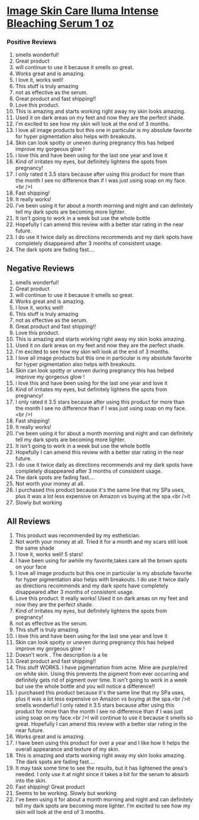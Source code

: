 # [Image Skin Care Iluma Intense Bleaching Serum 1 oz](https://products.checkmycream.com/products/Image-Skin-Care-Iluma-Intense-Bleaching-Serum-1-oz.html)

### Positive Reviews

<ol>
      <li>smells wonderful!</li>
      <li>Great product</li>
      <li>will continue to use it because it smells so great.</li>
      <li>Works great and is amazing.</li>
      <li>I love it, works well!</li>
      <li>This stuff is truly amazing</li>
      <li>not as effective as the serum.</li>
      <li>Great product and fast shipping!!</li>
      <li>Love this product.  </li>
      <li>This is amazing and starts working right away my skin looks amazing.  </li>
      <li>Used it on dark areas on my feet and now they are the perfect shade.</li>
      <li>I&#x27;m excited to see how my skin will look at the end of 3 months.</li>
      <li>I love all image products but this one in particular is my absolute favorite for hyper pigmentation also helps with breakouts.</li>
      <li>Skin can look spotty or uneven during pregnancy this has helped improve my gorgeous glow !</li>
      <li>i love this and have been using for the last one year and love it</li>
      <li>Kind of irritates my eyes, but definitely lightens the spots from pregnancy!</li>
      <li>I only rated it 3.5 stars because after using this product for more than the month I see no difference than if I was just using soap on my face.&lt;br /&gt;I</li>
      <li>Fast shipping!</li>
      <li>It really works!  </li>
      <li>I&#x27;ve been using it for about a month morning and night and can definitely tell my dark spots are becoming more lighter.</li>
      <li>It isn&#x27;t going to work in a week but use the whole bottle</li>
      <li>Hopefully I can amend this review with a better star rating in the near future.</li>
      <li>I do use it twice daily as directions recommends and my dark spots have completely disappeared after 3 months of consistent usage.</li>
      <li>The dark spots are fading fast....</li>
</ol>


<h2>Negative Reviews</h2>
<ol>
<li> smells wonderful!</li>
<li> Great product</li>
<li> will continue to use it because it smells so great.</li>
<li> Works great and is amazing.</li>
<li> I love it, works well!</li>
<li> This stuff is truly amazing</li>
<li> not as effective as the serum.</li>
<li> Great product and fast shipping!!</li>
<li> Love this product.  </li>
<li> This is amazing and starts working right away my skin looks amazing.  </li>
<li> Used it on dark areas on my feet and now they are the perfect shade.</li>
<li> I&#x27;m excited to see how my skin will look at the end of 3 months.</li>
<li> I love all image products but this one in particular is my absolute favorite for hyper pigmentation also helps with breakouts.</li>
<li> Skin can look spotty or uneven during pregnancy this has helped improve my gorgeous glow !</li>
<li> i love this and have been using for the last one year and love it</li>
<li> Kind of irritates my eyes, but definitely lightens the spots from pregnancy!</li>
<li> I only rated it 3.5 stars because after using this product for more than the month I see no difference than if I was just using soap on my face.&lt;br /&gt;I</li>
<li> Fast shipping!</li>
<li> It really works!  </li>
<li> I&#x27;ve been using it for about a month morning and night and can definitely tell my dark spots are becoming more lighter.</li>
<li> It isn&#x27;t going to work in a week but use the whole bottle</li>
<li> Hopefully I can amend this review with a better star rating in the near future.</li>
<li> I do use it twice daily as directions recommends and my dark spots have completely disappeared after 3 months of consistent usage.</li>
<li> The dark spots are fading fast....</li>
<li> Not worth your money at all.</li>
<li> I purchased this product because it&#x27;s the same line that my SPa uses, plus it was a lot less expensive on Amazon vs buying at the spa.&lt;br /&gt;it</li>
<li> Slowly but working</li>
</ol>

<h2>All Reviews</h2>

<ol>
    <li> This product was recommended by my esthetician.</li>
    <li> Not worth your money at all. Tried it for a month and my scars still look the same shade</li>
    <li> I love it, works well! 5 stars!</li>
    <li> I have been using  for awhile my favorite,takes care all the brown spots on your face</li>
    <li> I love all image products but this one in particular is my absolute favorite for hyper pigmentation also helps with breakouts. I do use it twice daily as directions recommends and my dark spots have completely disappeared after 3 months of consistent usage.</li>
    <li> Love this product.  It really works!  Used it on dark areas on my feet and now they are the perfect shade.</li>
    <li> Kind of irritates my eyes, but definitely lightens the spots from pregnancy!</li>
    <li> not as effective as the serum.</li>
    <li> This stuff is truly amazing</li>
    <li> i love this and have been using for the last one year and love it</li>
    <li> Skin can look spotty or uneven during pregnancy this has helped improve my gorgeous glow !</li>
    <li> Doesn&#x27;t work . The description is a lie</li>
    <li> Great product and fast shipping!!</li>
    <li> This stuff WORKS. I have pigmentation from acne. Mine are purple/red on white skin. Using this prevents the pigment from ever occurring and definitely gets rid of pigment over time. It isn&#x27;t going to work in a week but use the whole bottle and you will notice a difference!!</li>
    <li> I purchased this product because it&#x27;s the same line that my SPa uses, plus it was a lot less expensive on Amazon vs buying at the spa.&lt;br /&gt;it smells wonderful! I only rated it 3.5 stars because after using this product for more than the month I see no difference than if I was just using soap on my face.&lt;br /&gt;I will continue to use it because it smells so great. Hopefully I can amend this review with a better star rating in the near future.</li>
    <li> Works great and is amazing.</li>
    <li> I have been using this product for over a year and I like how it helps the overall appearance and texture of my skin.</li>
    <li> This is amazing and starts working right away my skin looks amazing.  The dark spots are fading fast....</li>
    <li> It may task some time to see the results, but it has lightened the area&#x27;s needed. I only use it at night since it takes a bit for the serum to absorb into the skin.</li>
    <li> Fast shipping! Great product</li>
    <li> Seems to be working. Slowly but working</li>
    <li> I&#x27;ve been using it for about a month morning and night and can definitely tell my dark spots are becoming more lighter. I&#x27;m excited to see how my skin will look at the end of 3 months.</li>
</ol>




